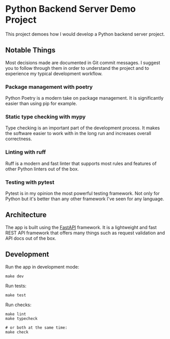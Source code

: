 Python Backend Server Demo Project
==================================

This project demoes how I would develop a Python backend server project.

Notable Things
--------------

Most decisions made are documented in Git commit messages. I suggest you to
follow through them in order to understand the project and to experience my
typical development workflow.

### Package management with poetry

Python Poetry is a modern take on package management. It is significantly
easier than using pip for example.

### Static type checking with mypy

Type checking is an important part of the development process. It makes the
software easier to work with in the long run and increases overall correctness.

### Linting with ruff

Ruff is a modern and fast linter that supports most rules and features of other
Python linters out of the box.

### Testing with pytest

Pytest is in my opinion the most powerful testing framework. Not only for Python
but it's better than any other framework I've seen for any language.

Architecture
------------

The app is built using the [FastAPI](https://fastapi.tiangolo.com/) framework.
It is a lightweight and fast REST API framework that offers many things such as
request validation and API docs out of the box.

Development
-----------

Run the app in development mode:
```
make dev
```

Run tests:
```
make test
```

Run checks:
```
make lint
make typecheck

# or both at the same time:
make check
```
